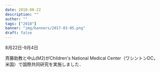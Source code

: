 ```yaml
---
date: 2018-08-22
description: ""
auther: ""
tags: ["2018"]
banner: "img/banners/2017-03-05.png"
draft: false
---
```

8月22日-9月4日

斉藤助教と中山(M2)がChildren's National Medical Center（ワシントンDC，米国）で国際共同研究を実施しました．
<!--more-->
